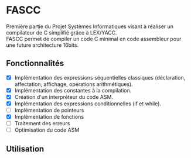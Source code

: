 # FASCC
Première partie du Projet Systèmes Informatiques visant à réaliser un compilateur de C simplifié grâce à LEX/YACC.  
FASCC permet de compiler un code C minimal en code assembleur pour une future architecture 16bits.

## Fonctionnalités
- [x] Implémentation des expressions séquentielles classiques (déclaration, affectation, affichage, opérations arithmétiques).
- [x] Implémentation des constantes à la compilation.
- [x] Création d'un interpréteur du code ASM.
- [x] Implémentation des expressions conditionnelles (if et while).
- [ ] Implémentation de pointeurs
- [x] Implémentation de fonctions
- [ ] Traitement des erreurs
- [ ] Optimisation du code ASM

## Utilisation
